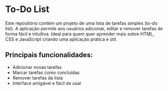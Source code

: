 # To-Do List
Este repositório contém um projeto de uma lista de tarefas simples (to-do list). A aplicação permite aos usuários adicionar, editar e remover tarefas de forma fácil e intuitiva. Ideal para quem quer aprender mais sobre HTML, CSS e JavaScript criando uma aplicação prática e útil.

## Principais funcionalidades:

- Adicionar novas tarefas
- Marcar tarefas como concluídas
- Remover tarefas da lista
- Interface amigável e fácil de usar

